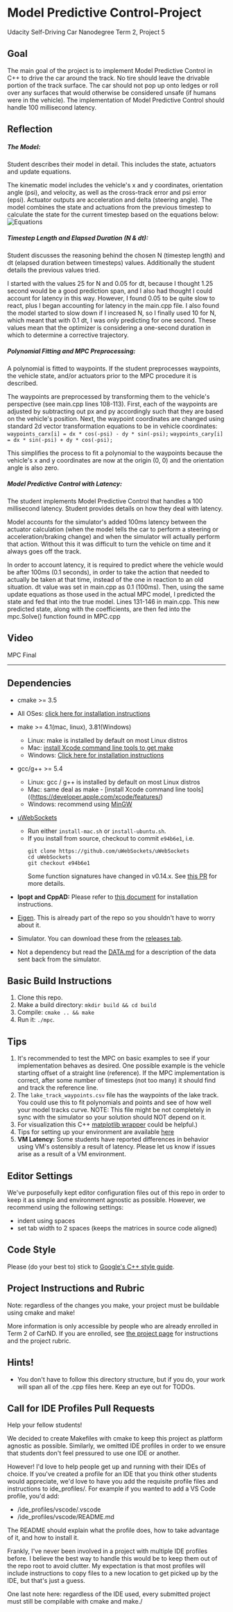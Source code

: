 # Model Predictive Control-Project
Udacity Self-Driving Car Nanodegree Term 2, Project 5

## Goal
The main goal of the project is to implement Model Predictive Control in C++ to drive the car around the track. No tire should leave the drivable portion of the track surface. The car should not pop up onto ledges or roll over any surfaces that would otherwise be considered unsafe (if humans were in the vehicle). The implementation of Model Predictive Control should handle 100 millisecond latency. 


## Reflection
##### The Model: 
Student describes their model in detail. This includes the state, actuators and update equations.

The kinematic model includes the vehicle's x and y coordinates, orientation angle (psi), and velocity, as well as the cross-track error and psi error (epsi). Actuator outputs are acceleration and delta (steering angle). The model combines the state and actuations from the previous timestep to calculate the state for the current timestep based on the equations below:
![Equations](https://github.com/vikasmalik22/MPC/blob/master/img/Equations.PNG)

##### Timestep Length and Elapsed Duration (N & dt): 
Student discusses the reasoning behind the chosen N (timestep length) and dt (elapsed duration between timesteps) values. Additionally the student details the previous values tried.

I started with the values 25 for N and 0.05 for dt, because I thought 1.25 second would be a good prediction span, and I also had thought I could account for latency in this way. However, I found 0.05 to be quite slow to react, plus I began accounting for latency in the main.cpp file. I also found the model started to slow down if I increased N, so I finally used 10 for N, which meant that with 0.1 dt, I was only predicting for one second. These values mean that the optimizer is considering a one-second duration in which to determine a corrective trajectory.

##### Polynomial Fitting and MPC Preprocessing:
A polynomial is fitted to waypoints. If the student preprocesses waypoints, the vehicle state, and/or actuators prior to the MPC procedure it is described.

The waypoints are preprocessed by transforming them to the vehicle's perspective (see main.cpp lines 108-113). First, each of the waypoints are adjusted by subtracting out px and py accordingly such that they are based on the vehicle's position. Next, the waypoint coordinates are changed using standard 2d vector transformation equations to be in vehicle coordinates:
`waypoints_carx[i] = dx * cos(-psi) - dy * sin(-psi);`
`waypoints_cary[i] = dx * sin(-psi) + dy * cos(-psi);`

This simplifies the process to fit a polynomial to the waypoints because the vehicle's x and y coordinates are now at the origin (0, 0) and the orientation angle is also zero.

##### Model Predictive Control with Latency:
The student implements Model Predictive Control that handles a 100 millisecond latency. Student provides details on how they deal with latency.

Model accounts for the simulator's added 100ms latency between the actuator calculation (when the model tells the car to perform a steering or acceleration/braking change) and when the simulator will actually perform that action. Without this it was difficult to turn the vehicle on time and it always goes off the track.

In order to account latency, it is required to predict where the vehicle would be after 100ms (0.1 seconds), in order to take the action that needed to actually be taken at that time, instead of the one in reaction to an old situation. dt value was set in main.cpp as 0.1 (100ms). Then, using the same update equations as those used in the actual MPC model, I predicted the state and fed that into the true model. Lines 131-146 in main.cpp. This new predicted state, along with the coefficients, are then fed into the mpc.Solve() function found in MPC.cpp

## Video
MPC Final 

---

## Dependencies

* cmake >= 3.5
 * All OSes: [click here for installation instructions](https://cmake.org/install/)
* make >= 4.1(mac, linux), 3.81(Windows)
  * Linux: make is installed by default on most Linux distros
  * Mac: [install Xcode command line tools to get make](https://developer.apple.com/xcode/features/)
  * Windows: [Click here for installation instructions](http://gnuwin32.sourceforge.net/packages/make.htm)
* gcc/g++ >= 5.4
  * Linux: gcc / g++ is installed by default on most Linux distros
  * Mac: same deal as make - [install Xcode command line tools]((https://developer.apple.com/xcode/features/)
  * Windows: recommend using [MinGW](http://www.mingw.org/)
* [uWebSockets](https://github.com/uWebSockets/uWebSockets)
  * Run either `install-mac.sh` or `install-ubuntu.sh`.
  * If you install from source, checkout to commit `e94b6e1`, i.e.
    ```
    git clone https://github.com/uWebSockets/uWebSockets
    cd uWebSockets
    git checkout e94b6e1
    ```
    Some function signatures have changed in v0.14.x. See [this PR](https://github.com/udacity/CarND-MPC-Project/pull/3) for more details.

* **Ipopt and CppAD:** Please refer to [this document](https://github.com/udacity/CarND-MPC-Project/blob/master/install_Ipopt_CppAD.md) for installation instructions.
* [Eigen](http://eigen.tuxfamily.org/index.php?title=Main_Page). This is already part of the repo so you shouldn't have to worry about it.
* Simulator. You can download these from the [releases tab](https://github.com/udacity/self-driving-car-sim/releases).
* Not a dependency but read the [DATA.md](./DATA.md) for a description of the data sent back from the simulator.


## Basic Build Instructions

1. Clone this repo.
2. Make a build directory: `mkdir build && cd build`
3. Compile: `cmake .. && make`
4. Run it: `./mpc`.

## Tips

1. It's recommended to test the MPC on basic examples to see if your implementation behaves as desired. One possible example
is the vehicle starting offset of a straight line (reference). If the MPC implementation is correct, after some number of timesteps
(not too many) it should find and track the reference line.
2. The `lake_track_waypoints.csv` file has the waypoints of the lake track. You could use this to fit polynomials and points and see of how well your model tracks curve. NOTE: This file might be not completely in sync with the simulator so your solution should NOT depend on it.
3. For visualization this C++ [matplotlib wrapper](https://github.com/lava/matplotlib-cpp) could be helpful.)
4.  Tips for setting up your environment are available [here](https://classroom.udacity.com/nanodegrees/nd013/parts/40f38239-66b6-46ec-ae68-03afd8a601c8/modules/0949fca6-b379-42af-a919-ee50aa304e6a/lessons/f758c44c-5e40-4e01-93b5-1a82aa4e044f/concepts/23d376c7-0195-4276-bdf0-e02f1f3c665d)
5. **VM Latency:** Some students have reported differences in behavior using VM's ostensibly a result of latency.  Please let us know if issues arise as a result of a VM environment.

## Editor Settings

We've purposefully kept editor configuration files out of this repo in order to
keep it as simple and environment agnostic as possible. However, we recommend
using the following settings:

* indent using spaces
* set tab width to 2 spaces (keeps the matrices in source code aligned)

## Code Style

Please (do your best to) stick to [Google's C++ style guide](https://google.github.io/styleguide/cppguide.html).

## Project Instructions and Rubric

Note: regardless of the changes you make, your project must be buildable using
cmake and make!

More information is only accessible by people who are already enrolled in Term 2
of CarND. If you are enrolled, see [the project page](https://classroom.udacity.com/nanodegrees/nd013/parts/40f38239-66b6-46ec-ae68-03afd8a601c8/modules/f1820894-8322-4bb3-81aa-b26b3c6dcbaf/lessons/b1ff3be0-c904-438e-aad3-2b5379f0e0c3/concepts/1a2255a0-e23c-44cf-8d41-39b8a3c8264a)
for instructions and the project rubric.

## Hints!

* You don't have to follow this directory structure, but if you do, your work
  will span all of the .cpp files here. Keep an eye out for TODOs.

## Call for IDE Profiles Pull Requests

Help your fellow students!

We decided to create Makefiles with cmake to keep this project as platform
agnostic as possible. Similarly, we omitted IDE profiles in order to we ensure
that students don't feel pressured to use one IDE or another.

However! I'd love to help people get up and running with their IDEs of choice.
If you've created a profile for an IDE that you think other students would
appreciate, we'd love to have you add the requisite profile files and
instructions to ide_profiles/. For example if you wanted to add a VS Code
profile, you'd add:

* /ide_profiles/vscode/.vscode
* /ide_profiles/vscode/README.md

The README should explain what the profile does, how to take advantage of it,
and how to install it.

Frankly, I've never been involved in a project with multiple IDE profiles
before. I believe the best way to handle this would be to keep them out of the
repo root to avoid clutter. My expectation is that most profiles will include
instructions to copy files to a new location to get picked up by the IDE, but
that's just a guess.

One last note here: regardless of the IDE used, every submitted project must
still be compilable with cmake and make./
